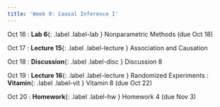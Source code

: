 ```yaml
---
title: 'Week 9: Causal Inference I'
---
```


Oct 16
: **Lab 6**{: .label .label-lab } Nonparametric Methods (due Oct 18)

Oct 17
: **Lecture 15**{: .label .label-lecture } Association and Causation

Oct 18
: **Discussion**{: .label .label-disc } Discussion 8

Oct 19
: **Lecture 16**{: .label .label-lecture } Randomized Experiments
: **Vitamin**{: .label .label-vit } Vitamin 8 (due Oct 22)

Oct 20
: **Homework**{: .label .label-hw } Homework 4 (due Nov 3)